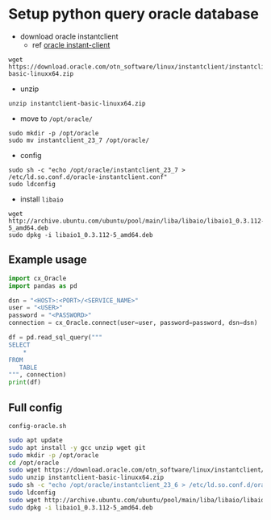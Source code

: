 # Setup python query oracle database
- download oracle instantclient
    - ref [oracle instant-client](https://www.oracle.com/database/technologies/instant-client/linux-x86-64-downloads.html)
```
wget https://download.oracle.com/otn_software/linux/instantclient/instantclient-basic-linuxx64.zip
```

- unzip
```
unzip instantclient-basic-linuxx64.zip
```
- move to `/opt/oracle/`
```
sudo mkdir -p /opt/oracle
sudo mv instantclient_23_7 /opt/oracle/
```
- config
```
sudo sh -c "echo /opt/oracle/instantclient_23_7 > /etc/ld.so.conf.d/oracle-instantclient.conf"
sudo ldconfig
```
- install `libaio`
```
wget http://archive.ubuntu.com/ubuntu/pool/main/liba/libaio/libaio1_0.3.112-5_amd64.deb
sudo dpkg -i libaio1_0.3.112-5_amd64.deb
```

## Example usage
```py
import cx_Oracle
import pandas as pd

dsn = "<HOST>:<PORT>/<SERVICE_NAME>"
user = "<USER>"
password = "<PASSWORD>"
connection = cx_Oracle.connect(user=user, password=password, dsn=dsn)

df = pd.read_sql_query("""
SELECT
    *
FROM
   TABLE
""", connection)
print(df)
```


## Full config
`config-oracle.sh`
```sh
sudo apt update 
sudo apt install -y gcc unzip wget git
sudo mkdir -p /opt/oracle
cd /opt/oracle
sudo wget https://download.oracle.com/otn_software/linux/instantclient/instantclient-basic-linuxx64.zip
sudo unzip instantclient-basic-linuxx64.zip
sudo sh -c "echo /opt/oracle/instantclient_23_6 > /etc/ld.so.conf.d/oracle-instantclient.conf"
sudo ldconfig
sudo wget http://archive.ubuntu.com/ubuntu/pool/main/liba/libaio/libaio1_0.3.112-5_amd64.deb
sudo dpkg -i libaio1_0.3.112-5_amd64.deb
```